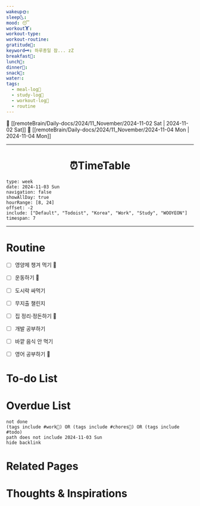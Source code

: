 ```yaml
---
wakeup🌞: 
sleep🌜: 
mood: 😴
workout🏋️: 
workout-type: 
workout-routine: 
gratitude🙏: 
keyword🗝️: 하루종일 잠... zZ
breakfast🍳: 
lunch🍚: 
dinner🥗: 
snack🍬: 
water💧: 
tags:
  - meal-log📝
  - study-log📓
  - workout-log💪
  - routine
---
```


🔺 [[remoteBrain/Daily-docs/2024/11_November/2024-11-02 Sat | 2024-11-02 Sat]]
🔻 [[remoteBrain/Daily-docs/2024/11_November/2024-11-04 Mon | 2024-11-04 Mon]]
___
<h1> <center>⏰TimeTable </center> </h1>

```gEvent
type: week
date: 2024-11-03 Sun
navigation: false
showAllDay: true
hourRange: [8, 24]
offset: -2
include: ["Default", "Todoist", "Korea", "Work", "Study", "WOOYEON"]
timespan: 7
```

--- 


# Routine 

- [ ] 영양제 챙겨 먹기 🔼 
- [ ] 운동하기 🔼 
- [ ] 도시락 싸먹기 
- [ ] 무지출 챌린지 
- [ ] 집 정리·정돈하기 🔼
- [ ] 개발 공부하기
- [ ] 바깥 음식 안 먹기 
- [ ] 영어 공부하기 🔼 


# To-do List


# Overdue List
```tasks
not done
(tags include #work💼) OR (tags include #chores🧺) OR (tags include #todo)
path does not include 2024-11-03 Sun
hide backlink
```

# Related Pages



# Thoughts & Inspirations

